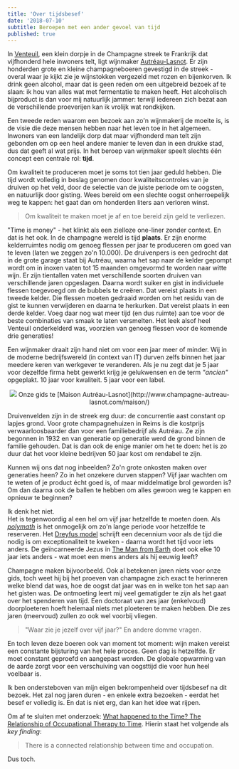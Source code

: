 ```yaml
---
title: 'Over tijdsbesef'
date: '2018-07-10'
subtitle: Beroepen met een ander gevoel van tijd
published: true
---
```


In [Venteuil](https://fr.wikipedia.org/wiki/Venteuil), een klein dorpje in de Champagne streek te Frankrijk dat vijfhonderd hele inwoners telt, ligt wijnmaker [Autréau-Lasnot](http://www.champagne-autreau-lasnot.com/prehome/). Er zijn honderden grote en kleine champagneboeren gevestigd in de streek - overal waar je kijkt zie je wijnstokken vergezeld met rozen en bijenkorven. Ik drink geen alcohol, maar dat is geen reden om een uitgebreid bezoek af te slaan: ik hou van alles wat met fermentatie te maken heeft. Het alcoholisch bijproduct is dan voor mij natuurlijk jammer: terwijl iedereen zich bezat aan de verschillende proeverijen kan ik vrolijk wat rondkijken. 

Een tweede reden waarom een bezoek aan zo'n wijnmakerij de moeite is, is de visie die deze mensen hebben naar het leven toe in het algemeen. Inwoners van een landelijk dorp dat maar vijfhonderd man telt zijn gebonden om op een heel andere manier te leven dan in een drukke stad, dus dat geeft al wat prijs. In het beroep van wijnmaker speelt slechts één concept een centrale rol: **tijd**. 

Om kwaliteit te produceren moet je soms tot tien jaar geduld hebben. Die tijd wordt volledig in beslag genomen door kwaliteitscontroles van je druiven op het veld, door de selectie van de juiste periode om te oogsten, en natuurlijk door gisting. Wees bereid om een slechte oogst onherroepelijk weg te kappen: het gaat dan om honderden liters aan verloren winst. 

> Om kwaliteit te maken moet je af en toe bereid zijn geld te verliezen.

"Time is money" - het klinkt als een zielloze one-liner zonder context. En dat is het ook. In de champagne wereld is tijd **plaats**. Er zijn enorme kelderruimtes nodig om genoeg flessen per jaar te produceren om goed van te leven (laten we zeggen zo'n 10.000). De druivenpers is een gedrocht dat in de grote garage staat bij Autréau, waarna het sap naar de kelder gepompt wordt om in inoxen vaten tot 15 maanden omgevormd te worden naar witte wijn. Er zijn tientallen vaten met verschillende soorten druiven van verschillende jaren opgeslagen. Daarna wordt suiker en gist in individuele flessen toegevoegd om de bubbels te creëren. Dat vereist plaats in een tweede kelder. Die flessen moeten gedraaid worden om het residu van de gist te kunnen verwijderen en daarna te herkurken. Dat vereist plaats in een derde kelder. Voeg daar nog wat meer tijd (en dus ruimte) aan toe voor de beste combinaties van smaak te laten versmelten. Het leek alsof heel Venteuil onderkelderd was, voorzien van genoeg flessen voor de komende drie generaties! 

Een wijnmaker draait zijn hand niet om voor een jaar meer of minder. Wij in de moderne bedrijfswereld (in context van IT) durven zelfs binnen het jaar meedere keren van werkgever te veranderen. Als je nu zegt dat je 5 jaar voor dezelfde firma hebt gewerkt krijg je gelukwensen en de term _"ancien"_ opgeplakt. 10 jaar voor kwaliteit. 5 jaar voor een label. 

<center>
	<img src="/img/wine.jpg" class="bordered" />
	Onze gids te [Maison Autréau-Lasnot](http://www.champagne-autreau-lasnot.com/maison/)
</center>

Druivenvelden zijn in de streek erg duur: de concurrentie aast constant op lapjes grond. Voor grote champagnehuizen in Reims is die kostprijs verwaarloosbaarder dan voor een familiebedrijf als Autréau. Ze zijn begonnen in 1932 en van generatie op generatie werd de grond binnen de familie gehouden. Dat is dan ook de enige manier om het te doen: het is zo duur dat het voor kleine bedrijven 50 jaar kost om rendabel te zijn.

Kunnen wij ons dat nog inbeelden? Zo'n grote onkosten maken over generaties heen? Zo in het onzekere durven stappen? Vijf jaar wachten om te weten of je product écht goed is, of maar middelmatige brol geworden is? Om dan daarna ook de ballen te hebben om alles gewoon weg te kappen en opnieuw te beginnen? 

Ik denk het niet. <br/>Het is tegenwoordig al een hel om vijf jaar hetzelfde te moeten doen. Als _[polymath](https://en.wikipedia.org/wiki/Polymath)_ is het onmogelijk om zo'n lange periode voor hetzelfde te reserveren. Het [Dreyfus model](https://en.wikipedia.org/wiki/Dreyfus_model_of_skill_acquisition) schrijft een decennium voor als de tijd die nodig is om exceptionaliteit te kweken - daarna wordt het tijd voor iets anders. De geïncarneerde Jezus in [The Man from Earth](https://www.imdb.com/title/tt0756683/) doet ook elke 10 jaar iets anders - wat moet een mens anders als hij eeuwig leeft? 

Champagne maken bijvoorbeeld. Ook al betekenen jaren niets voor onze gids, toch weet hij bij het proeven van champagne zich exact te herinneren welke blend dat was, hoe de oogst dat jaar was en in welke ton het sap aan het gisten was. De ontmoeting leert mij veel gematigder te zijn als het gaat over het spenderen van tijd. Een doctoraat van zes jaar (enkelvoud) doorploeteren hoeft helemaal niets met ploeteren te maken hebben. Die zes jaren (meervoud) zullen zo ook wel voorbij vliegen. 

> "Waar zie je jezelf over vijf jaar?" En andere domme vragen. 

En toch leven deze boeren ook van moment tot moment: wijn maken vereist een constante bijsturing van het hele proces. Geen dag is hetzelfde. Er moet constant geproefd en aangepast worden. De globale opwarming van de aarde zorgt voor een verschuiving van oogsttijd die voor hun heel voelbaar is. 

Ik ben ondersteboven van mijn eigen bekrompenheid over tijdsbesef na dit bezoek. Het zal nog jaren duren - en enkele extra bezoeken - eerdat het besef er volledig is. En dat is niet erg, dan kan het idee wat rijpen. 

Om af te sluiten met onderzoek: [What happened to the Time? The Relationship of Occupational Therapy to Time](https://www.researchgate.net/publication/233719859_What_Happened_to_the_Time_The_Relationship_of_Occupational_Therapy_to_Time). Hierin staat het volgende als _key finding_:

> There is a connected relationship between time and occupation.

Dus toch.
